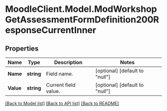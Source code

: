 # MoodleClient.Model.ModWorkshopGetAssessmentFormDefinition200ResponseCurrentInner

## Properties

Name | Type | Description | Notes
------------ | ------------- | ------------- | -------------
**Name** | **string** | Field name. | [optional] [default to "null"]
**Value** | **string** | Current field value. | [optional] [default to "null"]

[[Back to Model list]](../README.md#documentation-for-models) [[Back to API list]](../README.md#documentation-for-api-endpoints) [[Back to README]](../README.md)

